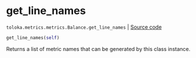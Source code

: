 # get_line_names
`toloka.metrics.metrics.Balance.get_line_names` | [Source code](https://github.com/Toloka/toloka-kit/blob/v1.1.4/src/metrics/metrics.py#L179)

```python
get_line_names(self)
```

Returns a list of metric names that can be generated by this class instance.

